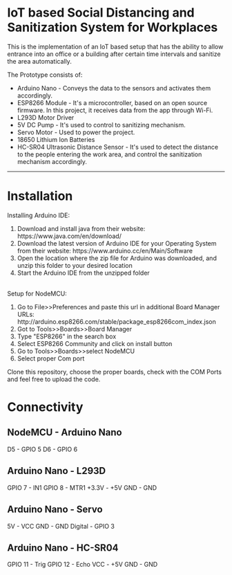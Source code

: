 
# IoT based Social Distancing and Sanitization System for Workplaces
This is the implementation of an IoT based setup that has the ability to allow entrance into an office or a building after certain time intervals and sanitize the area automatically.

The Prototype consists of:
<ul>
  <li>Arduino Nano - Conveys the data to the sensors and activates them accordingly.</li>
  <li>ESP8266 Module - It's a microcontroller, based on an open source firmware. In this project, it receives data from the app through Wi-Fi.</li>
  <li>L293D Motor Driver</li>
  <li>5V DC Pump - It's used to control to sanitizing mechanism.</li>
  <li>Servo Motor - Used to power the project.</li>
  <li>18650 Lithium Ion Batteries</li>
  <li>HC-SR04 Ultrasonic Distance Sensor - It's used to detect the distance to the people entering the work area, and control the sanitization mechanism accordingly.</li>
</ul>
<hr>

# Installation
Installing Arduino IDE:
<ol>
  <li>Download and install java from their website: https://www.java.com/en/download/ </li>
  <li>Download the latest version of Arduino IDE for your Operating System from their website: https://www.arduino.cc/en/Main/Software </li>
  <li>Open the location where the zip file for Arduino was downloaded, and unzip this folder to your desired location</li>
  <li>Start the Arduino IDE from the unzipped folder</li>
</ol>
<br>
Setup for NodeMCU:
<ol>
  <li>Go to File>>Preferences and paste this url in additional Board Manager URLs: http://arduino.esp8266.com/stable/package_esp8266com_index.json</li>
  <li>Got to Tools>>Boards>>Board Manager</li>
  <li>Type "ESP8266" in the search box</li>
  <li>Select ESP8266 Community and click on install button</li>
  <li>Go to Tools>>Boards>>select NodeMCU</li>
  <li>Select proper Com port</li>
</ol>

Clone this repository, choose the proper boards, check with the COM Ports and feel free to upload the code.

# Connectivity

## NodeMCU - Arduino Nano
D5 - GPIO 5
D6 - GPIO 6
## Arduino Nano - L293D
GPIO 7 - IN1
GPIO 8 - MTR1
+3.3V - +5V
GND - GND
## Arduino Nano - Servo
5V - VCC
GND - GND
Digital - GPIO 3
## Arduino Nano - HC-SR04
GPIO 11 - Trig
GPIO 12 - Echo
VCC - +5V
GND - GND
